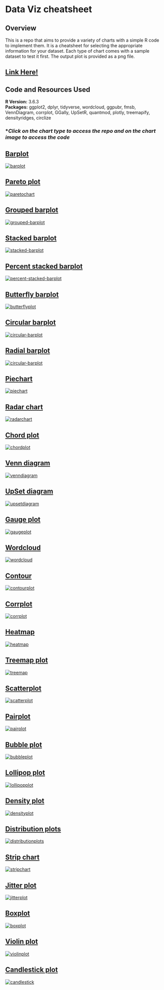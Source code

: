 # Data Viz cheatsheet  

## Overview  

This is a repo that aims to provide a variety of charts with a simple R code to implement them. It is a cheatsheet for selecting the appropriate information for your dataset. Each type of chart comes with a sample dataset to test it first. The output plot is provided as a png file.  

## [Link Here!](https://melisadigiacomo.github.io/Rdatavizcheatsheet/)

## Code and Resources Used

**R Version:** 3.6.3  
**Packages:** ggplot2, dplyr, tidyverse, wordcloud, ggpubr, fmsb, VennDiagram, corrplot, GGally, UpSetR, quantmod, plotly, treemapify, densityridges, circlize
    
### **Click on the chart type to access the repo and on the chart image to access the code*

## [Barplot](https://github.com/melisadigiacomo/dataviz-cheatsheet/tree/master/barplot)

[![barplot](./barplot/barplot.png)](https://github.com/melisadigiacomo/dataviz-cheatsheet/blob/master/barplot/barplot.R)  

## [Pareto plot](https://github.com/melisadigiacomo/dataviz-cheatsheet/tree/master/paretochart)

[![paretochart](./paretochart/paretochart.png)](https://github.com/melisadigiacomo/dataviz-cheatsheet/blob/master/paretochart/paretochart.R) 

## [Grouped barplot](https://github.com/melisadigiacomo/dataviz-cheatsheet/tree/master/groupedbarplot)

[![grouped-barplot](./groupedbarplot/groupedbarplot.png)](https://github.com/melisadigiacomo/dataviz-cheatsheet/blob/master/groupedbarplotbarplot/groupedbarplot.R)
## [Stacked barplot](https://github.com/melisadigiacomo/dataviz-cheatsheet/tree/master/stacked-barplot)

[![stacked-barplot](./stacked-barplot/stackedbarplot.png)](https://github.com/melisadigiacomo/dataviz-cheatsheet/blob/master/stacked-barplot/stackedbarplot.R)  

## [Percent stacked barplot](https://github.com/melisadigiacomo/dataviz-cheatsheet/tree/master/percent-stacked-barplot)

[![percent-stacked-barplot](./percent-stacked-barplot/percentstackedbarplot.png)](https://github.com/melisadigiacomo/dataviz-cheatsheet/blob/master/percent-stacked-barplot/percentstackedbarplot.R) 

## [Butterfly barplot](https://github.com/melisadigiacomo/dataviz-cheatsheet/tree/master/butterflyplot)

[![butterflyplot](./butterflyplot/butterflyplot.png)](https://github.com/melisadigiacomo/dataviz-cheatsheet/blob/master/butterflyplot/butterflyplot.R) 

## [Circular barplot](https://github.com/melisadigiacomo/dataviz-cheatsheet/tree/master/circular-barplot)

[![circular-barplot](./circular-barplot/circularbarplot.png)](https://github.com/melisadigiacomo/dataviz-cheatsheet/blob/master/circular-barplot/circularbarplot.R)

## [Radial barplot](https://github.com/melisadigiacomo/dataviz-cheatsheet/tree/master/radial-barplot)

[![circular-barplot](./radial-barplot/radialbarplot.png)](https://github.com/melisadigiacomo/dataviz-cheatsheet/blob/master/radial-barplot/radialbarplot.R)

## [Piechart](https://github.com/melisadigiacomo/dataviz-cheatsheet/tree/master/piechart)

[![piechart](./piechart/piechart.png)](https://github.com/melisadigiacomo/dataviz-cheatsheet/blob/master/piechart/piechart.R)

## [Radar chart](https://github.com/melisadigiacomo/dataviz-cheatsheet/tree/master/radarchart)

[![radarchart](./radarchart/radarchart.png)](https://github.com/melisadigiacomo/dataviz-cheatsheet/blob/master/chordplot/chordplot.R)

## [Chord plot](https://github.com/melisadigiacomo/dataviz-cheatsheet/tree/master/chordplot)

[![chordplot](./chordplot/chordplot.png)](https://github.com/melisadigiacomo/dataviz-cheatsheet/blob/master/chordplot/chordplot.R)

## [Venn diagram](https://github.com/melisadigiacomo/dataviz-cheatsheet/tree/master/venndiagram)

[![venndiagram](./venndiagram/venndiagram.png)](https://github.com/melisadigiacomo/dataviz-cheatsheet/blob/master/venndiagram/Venn_Diagrams.R)

## [UpSet diagram](https://github.com/melisadigiacomo/dataviz-cheatsheet/tree/master/upsetdiagram)

[![upsetdiagram](./upsetdiagram/upsetdiagram.png)](https://github.com/melisadigiacomo/dataviz-cheatsheet/blob/master/upsetdiagram/upsetdiagram.R)

## [Gauge plot](https://github.com/melisadigiacomo/dataviz-cheatsheet/tree/master/gaugeplot)

[![gaugeplot](./gaugeplot/gaugeplot.png)](https://github.com/melisadigiacomo/dataviz-cheatsheet/blob/master/gaugeplot/gaugeplot.R)

## [Wordcloud](https://github.com/melisadigiacomo/dataviz-cheatsheet/tree/master/wordcloud)

[![wordcloud](./wordcloud/wordcloud.png)](https://github.com/melisadigiacomo/dataviz-cheatsheet/blob/master/wordcloud/wordcloud.R)

## [Contour](https://github.com/melisadigiacomo/dataviz-cheatsheet/tree/master/contourplot)

[![contourplot](./contourplot/contourplot.png)](https://github.com/melisadigiacomo/dataviz-cheatsheet/blob/master/contourplot/contourplot.R)

## [Corrplot](https://github.com/melisadigiacomo/dataviz-cheatsheet/tree/master/corrplot)

[![corrplot](./corrplot/corrplot.png)](https://github.com/melisadigiacomo/dataviz-cheatsheet/blob/master/corrplot/corrplot.R)

## [Heatmap](https://github.com/melisadigiacomo/dataviz-cheatsheet/tree/master/heatmap)

[![heatmap](./heatmap/heatmap.png)](https://github.com/melisadigiacomo/dataviz-cheatsheet/blob/master/heatmap/heatmap.R)

## [Treemap plot](https://github.com/melisadigiacomo/dataviz-cheatsheet/tree/master/treemap)

[![treemap](./treemap/treemap.png)](https://github.com/melisadigiacomo/dataviz-cheatsheet/blob/master/treemap/treemap.R)

## [Scatterplot](https://github.com/melisadigiacomo/dataviz-cheatsheet/tree/master/scatterplot)

[![scatterplot](./scatterplot/scatterplot.png)](https://github.com/melisadigiacomo/dataviz-cheatsheet/blob/master/scatterplot/scatterplot.R)

## [Pairplot](https://github.com/melisadigiacomo/dataviz-cheatsheet/tree/master/pairplot)

[![pairplot](./pairplot/pairplot.png)](https://github.com/melisadigiacomo/dataviz-cheatsheet/blob/master/pairplot/pairplot.R)

## [Bubble plot](https://github.com/melisadigiacomo/dataviz-cheatsheet/tree/master/bubbleplot)

[![bubbleplot](./bubbleplot/bubbleplot.png)](https://github.com/melisadigiacomo/dataviz-cheatsheet/blob/master/bubbleplot/bubbleplot.R)

## [Lollipop plot](https://github.com/melisadigiacomo/dataviz-cheatsheet/tree/master/lollipop)

[![lollipopplot](./lollipop/lollipop.png)](https://github.com/melisadigiacomo/dataviz-cheatsheet/blob/master/lollipop/lollipop.R)

## [Density plot](https://github.com/melisadigiacomo/dataviz-cheatsheet/tree/master/densityplot)

[![densityplot](./densityplot/densityplot.png)](https://github.com/melisadigiacomo/dataviz-cheatsheet/blob/master/densityplot/desnityplot.R)

## [Distribution plots](https://github.com/melisadigiacomo/dataviz-cheatsheet/tree/master/distributionplots)

[![distributionplots](./distributionplots/distributionplots.png)](https://github.com/melisadigiacomo/dataviz-cheatsheet/blob/master/distributionplots/distributionplots.R)

## [Strip chart](https://github.com/melisadigiacomo/dataviz-cheatsheet/tree/master/stripchart)

[![stripchart](./stripchart/stripchart.png)](https://github.com/melisadigiacomo/dataviz-cheatsheet/blob/master/stripchart/stripchart.R)

## [Jitter plot](https://github.com/melisadigiacomo/dataviz-cheatsheet/tree/master/jitterplot)

[![jitterplot](./jitterplot/jitterplot.png)](https://github.com/melisadigiacomo/dataviz-cheatsheet/blob/master/jitterplot/jitterplot.R)

## [Boxplot](https://github.com/melisadigiacomo/dataviz-cheatsheet/tree/master/boxplot)

[![boxplot](./boxplot/boxplot.png)](https://github.com/melisadigiacomo/dataviz-cheatsheet/blob/master/boxplot/boxplot.R)

## [Violin plot](https://github.com/melisadigiacomo/dataviz-cheatsheet/tree/master/violinplot)

[![violinplot](./violinplot/violinplot.png)](https://github.com/melisadigiacomo/dataviz-cheatsheet/blob/master/violinplot/violinplot.R)

## [Candlestick plot](https://github.com/melisadigiacomo/dataviz-cheatsheet/tree/master/candlestick)

[![candlestick](./candlestick/candlestick.png)](https://github.com/melisadigiacomo/dataviz-cheatsheet/blob/master/candlestick/candlestick.R)
